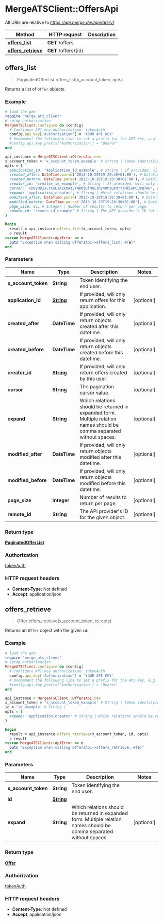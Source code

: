 # MergeATSClient::OffersApi

All URIs are relative to *https://api.merge.dev/api/ats/v1*

Method | HTTP request | Description
------------- | ------------- | -------------
[**offers_list**](OffersApi.md#offers_list) | **GET** /offers | 
[**offers_retrieve**](OffersApi.md#offers_retrieve) | **GET** /offers/{id} | 



## offers_list

> PaginatedOfferList offers_list(x_account_token, opts)



Returns a list of `Offer` objects.

### Example

```ruby
# load the gem
require 'merge_ats_client'
# setup authorization
MergeATSClient.configure do |config|
  # Configure API key authorization: tokenAuth
  config.api_key['Authorization'] = 'YOUR API KEY'
  # Uncomment the following line to set a prefix for the API key, e.g. 'Bearer' (defaults to nil)
  #config.api_key_prefix['Authorization'] = 'Bearer'
end

api_instance = MergeATSClient::OffersApi.new
x_account_token = 'x_account_token_example' # String | Token identifying the end user.
opts = {
  application_id: 'application_id_example', # String | If provided, will only return offers for this application.
  created_after: DateTime.parse('2013-10-20T19:20:30+01:00'), # DateTime | If provided, will only return objects created after this datetime.
  created_before: DateTime.parse('2013-10-20T19:20:30+01:00'), # DateTime | If provided, will only return objects created before this datetime.
  creator_id: 'creator_id_example', # String | If provided, will only return offers created by this user.
  cursor: 'cD0yMDIxLTAxLTA2KzAzJTNBMjQlM0E1My40MzQzMjYlMkIwMCUzQTAw', # String | The pagination cursor value.
  expand: 'application,creator', # String | Which relations should be returned in expanded form. Multiple relation names should be comma separated without spaces.
  modified_after: DateTime.parse('2013-10-20T19:20:30+01:00'), # DateTime | If provided, will only return objects modified after this datetime.
  modified_before: DateTime.parse('2013-10-20T19:20:30+01:00'), # DateTime | If provided, will only return objects modified before this datetime.
  page_size: 56, # Integer | Number of results to return per page.
  remote_id: 'remote_id_example' # String | The API provider's ID for the given object.
}

begin
  result = api_instance.offers_list(x_account_token, opts)
  p result
rescue MergeATSClient::ApiError => e
  puts "Exception when calling OffersApi->offers_list: #{e}"
end
```

### Parameters


Name | Type | Description  | Notes
------------- | ------------- | ------------- | -------------
 **x_account_token** | **String**| Token identifying the end user. | 
 **application_id** | [**String**](.md)| If provided, will only return offers for this application. | [optional] 
 **created_after** | **DateTime**| If provided, will only return objects created after this datetime. | [optional] 
 **created_before** | **DateTime**| If provided, will only return objects created before this datetime. | [optional] 
 **creator_id** | [**String**](.md)| If provided, will only return offers created by this user. | [optional] 
 **cursor** | **String**| The pagination cursor value. | [optional] 
 **expand** | **String**| Which relations should be returned in expanded form. Multiple relation names should be comma separated without spaces. | [optional] 
 **modified_after** | **DateTime**| If provided, will only return objects modified after this datetime. | [optional] 
 **modified_before** | **DateTime**| If provided, will only return objects modified before this datetime. | [optional] 
 **page_size** | **Integer**| Number of results to return per page. | [optional] 
 **remote_id** | **String**| The API provider&#39;s ID for the given object. | [optional] 

### Return type

[**PaginatedOfferList**](PaginatedOfferList.md)

### Authorization

[tokenAuth](../README.md#tokenAuth)

### HTTP request headers

- **Content-Type**: Not defined
- **Accept**: application/json


## offers_retrieve

> Offer offers_retrieve(x_account_token, id, opts)



Returns an `Offer` object with the given `id`.

### Example

```ruby
# load the gem
require 'merge_ats_client'
# setup authorization
MergeATSClient.configure do |config|
  # Configure API key authorization: tokenAuth
  config.api_key['Authorization'] = 'YOUR API KEY'
  # Uncomment the following line to set a prefix for the API key, e.g. 'Bearer' (defaults to nil)
  #config.api_key_prefix['Authorization'] = 'Bearer'
end

api_instance = MergeATSClient::OffersApi.new
x_account_token = 'x_account_token_example' # String | Token identifying the end user.
id = 'id_example' # String | 
opts = {
  expand: 'application,creator' # String | Which relations should be returned in expanded form. Multiple relation names should be comma separated without spaces.
}

begin
  result = api_instance.offers_retrieve(x_account_token, id, opts)
  p result
rescue MergeATSClient::ApiError => e
  puts "Exception when calling OffersApi->offers_retrieve: #{e}"
end
```

### Parameters


Name | Type | Description  | Notes
------------- | ------------- | ------------- | -------------
 **x_account_token** | **String**| Token identifying the end user. | 
 **id** | [**String**](.md)|  | 
 **expand** | **String**| Which relations should be returned in expanded form. Multiple relation names should be comma separated without spaces. | [optional] 

### Return type

[**Offer**](Offer.md)

### Authorization

[tokenAuth](../README.md#tokenAuth)

### HTTP request headers

- **Content-Type**: Not defined
- **Accept**: application/json

